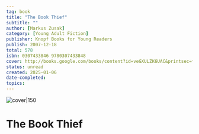 ```yaml
---
tag: book
title: "The Book Thief"
subtitle: ""
author: [Markus Zusak]
category: [Young Adult Fiction]
publisher: Knopf Books for Young Readers
publish: 2007-12-18
total: 578
isbn: 0307433846 9780307433848
cover: http://books.google.com/books/content?id=veGXULZK6UAC&printsec=frontcover&img=1&zoom=1&edge=curl&source=gbs_api
status: unread
created: 2025-01-06
date-completed: 
topics:
---
```


![cover|150](http://books.google.com/books/content?id=veGXULZK6UAC&printsec=frontcover&img=1&zoom=1&edge=curl&source=gbs_api)
# The Book Thief
